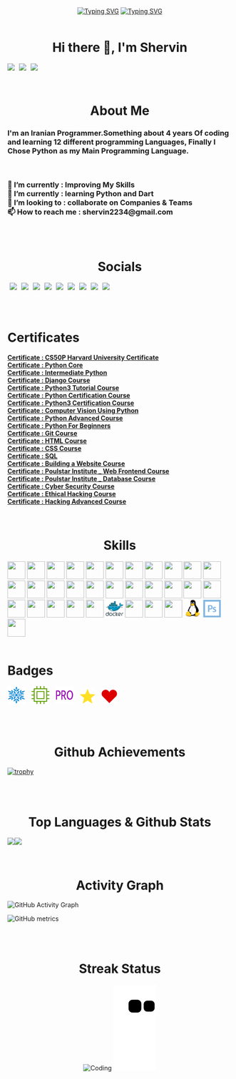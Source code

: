 <div align='center'>
    <a href="https://git.io/typing-svg"><img src="https://readme-typing-svg.demolab.com?font=Mouse+Memoirs&pause=1000&color=15F74F&width=435&lines=Hi+there%2C;Im+Shervin+Badanara;Im+a+Software+Developer" alt="Typing SVG" /></a>
    <a href="https://git.io/typing-svg"><img src="https://readme-typing-svg.demolab.com?font=Mouse+Memoirs&pause=1000&color=15F74F&width=435&lines=%D8%AF%D8%B1%D9%88%D8%AF+%D8%A8%D8%B1+%D8%AA%D9%88;%D9%85%D9%86+%D8%B4%D8%B1%D9%88%DB%8C%D9%86+%D8%A8%D8%AF%D9%86+%D8%A2%D8%B1%D8%A7+%D9%87%D8%B3%D8%AA%D9%85;%DB%8C%D9%87+%D8%AA%D9%88%D8%B3%D8%B9%D9%87+%D8%AF%D9%87%D9%86%D8%AF%D9%87+%D9%86%D8%B1%D9%85+%D8%A7%D9%81%D8%B2%D8%A7%D8%B1" alt="Typing SVG" /></a>
</div>

<br>

<h1 align="center"><b>Hi there 👋, I'm Shervin</b></h1> 

<div align="center">

<div align="center" style="display: flex;text-indent:10px">
    <img src="https://gpvc.arturio.dev/shervinbdndev" />
    <img src="https://img.shields.io/github/followers/shervinbdndev.svg?style=social&label=Follow&maxAge=2592000" />
    <img src="https://img.shields.io/github/stars/shervinbdndev/shervinbdndev.svg">
</div>

</div>

<br>
<br>
<div align="center"><h1><b>About Me</b></h1>
    <div align="left">
        <h3>I'm an Iranian Programmer.Something about 4 years Of coding and learning 12 different programming Languages, Finally I Chose Python as my Main Programming Language.</h3><br>
    </div>
</div>

<div align="left">
<div align="left">
    <h3>
        <b>🔭 I’m currently :</b> Improving My Skills<br>
        <b>🌱 I’m currently :</b> learning Python and Dart <br>
        <b>👯 I’m looking to :</b> collaborate on Companies & Teams <br>
        <b>📫 How to reach me :</b> shervin2234@gmail.com 
    </h3>
</div>

<br>
<br>

<h1 align="center"><b>Socials</b></h1>

<div style="display: flex;grid-template-columns: repeat(4, 1fr);width:100%;text-indent:5px">
    <a href="https://wa.me/09011315500">
        <img src="https://img.shields.io/badge/WhatsApp-25D366?style=for-the-badge&logo=whatsapp&logoColor=white"></img>
    </a>
    <a href="https://t.me/shervinbdndev">
        <img src="https://img.shields.io/badge/Telegram-2CA5E0?style=for-the-badge&logo=telegram&logoColor=white"></img>
    </a>
    <a href="linkedin.com/in/shervin-badanara-285128196">
        <img src="https://img.shields.io/badge/LinkedIn-0077B5?style=for-the-badge&logo=linkedin&logoColor=white"></img>
    </a>
    <a href="https://discordapp.com/users/966742232369618954/">
        <img src="https://img.shields.io/badge/Discord-7289DA?style=for-the-badge&logo=discord&logoColor=white"></img>
    </a>
    <a href="https://github.com/shervinbdndev/">
        <img src="https://img.shields.io/badge/GitHub-100000?style=for-the-badge&logo=github&logoColor=white"></img>
    </a>
    <a href="mailto:shervin2234@gmail.com">
        <img src="https://img.shields.io/badge/Gmail-D14836?style=for-the-badge&logo=gmail&logoColor=white"></img>
    </a>
    <a href="mailto:shervin2234@protonmail.com">
        <img src="https://img.shields.io/badge/ProtonMail-8B89CC?style=for-the-badge&logo=protonmail&logoColor=white">
    </a>
    <a href="https://stackoverflow.com/users/17452426/shervin-bdn">
        <img src="https://img.shields.io/badge/Stack_Overflow-FE7A16?style=for-the-badge&logo=stack-overflow&logoColor=white"></img>
    </a>
    <a href="https://steamcommunity.com/id/shervinbdn/">
        <img src="https://img.shields.io/badge/Steam-000000?style=for-the-badge&logo=steam&logoColor=white">
    </a>
</div>

<br><br>
<h1 align="left"><b>Certificates</b></h1>

<div align="left">
    <a href="https://github.com/shervinbdndev/shervinbdndev/blob/master/Certificates/CS50P.png"><b>Certificate : CS50P Harvard University Certificate</b></a><br>
    <a href="https://github.com/shervinbdndev/shervinbdndev/blob/master/Certificates/PythonCore_certificate.jpg"><b>Certificate : Python Core</b></a><br>
    <a href="https://github.com/shervinbdndev/shervinbdndev/blob/master/Certificates/Intermediate_Python_certificate.jpg"><b>Certificate : Intermediate Python</b></a><br>
    <a href="https://github.com/shervinbdndev/shervinbdndev/blob/master/Certificates/DjangoC%403x.jpg"><b>Certificate : Django Course</b></a><br>
    <a href="https://github.com/shervinbdndev/shervinbdndev/blob/master/Certificates/Python_certificate.jpg"><b>Certificate : Python3 Tutorial Course</b></a><br>
    <a href="https://github.com/shervinbdndev/shervinbdndev/blob/master/Certificates/PythonCertificationCourse%403x.jpg"><b>Certificate : Python Certification Course</b></a><br>
    <a href="https://github.com/shervinbdndev/shervinbdndev/blob/master/Certificates/Python3%403x.jpg"><b>Certificate : Python3 Certification Course</b></a><br>
    <a href="https://github.com/shervinbdndev/shervinbdndev/blob/master/Certificates/ComputerVisionPython%403x.jpg"><b>Certificate : Computer Vision Using Python</b></a><br>
    <a href="https://github.com/shervinbdndev/shervinbdndev/blob/master/Certificates/AdvPython%403x.jpg"><b>Certificate : Python Advanced Course</b></a><br>
    <a href="https://github.com/shervinbdndev/shervinbdndev/blob/master/Certificates/Python-for-Beginners_certificate.jpg"><b>Certificate : Python For Beginners</b></a><br>
    <a href="https://github.com/shervinbdndev/shervinbdndev/blob/master/Certificates/Git%403x.jpg"><b>Certificate : Git Course</b></a><br>
    <a href="https://github.com/shervinbdndev/shervinbdndev/blob/master/Certificates/HTML_certificate.jpg"><b>Certificate : HTML Course</b></a><br>
    <a href="https://github.com/shervinbdndev/shervinbdndev/blob/master/Certificates/CSS_certificate.jpg"><b>Certificate : CSS Course</b></a><br>
    <a href="https://github.com/shervinbdndev/shervinbdndev/blob/master/Certificates/SQL_certificate.jpg"><b>Certificate : SQL</b></a><br>
    <a href="https://github.com/shervinbdndev/shervinbdndev/blob/master/Certificates/BuildingaWebsite%403x.jpg"><b>Certificate : Building a Website Course</b></a><br>
    <a href="https://github.com/shervinbdndev/shervinbdndev/blob/master/Certificates/web_frontend_course_plstr.jpg"><b>Certificate : Poulstar Institute _ Web Frontend Course</b></a><br>
    <a href="https://github.com/shervinbdndev/shervinbdndev/blob/master/Certificates/database_course_plstr.jpg"><b>Certificate : Poulstar Institute _ Database Course</b></a><br>
    <a href="https://github.com/shervinbdndev/shervinbdndev/blob/master/Certificates/CyberSecurity%403x.jpg"><b>Certificate : Cyber Security Course</b></a><br>
    <a href="https://github.com/shervinbdndev/shervinbdndev/blob/master/Certificates/EthicalHacking%403x.jpg"><b>Certificate : Ethical Hacking Course</b></a><br>
    <a href="https://github.com/shervinbdndev/shervinbdndev/blob/master/Certificates/AdvHacking%403x.jpg"><b>Certificate : Hacking Advanced Course</b></a>
</div>
<br>
<br>


<h1 align="center"><b>Skills</b></h1>

<img src="https://img.icons8.com/color/48/000000/python.png"  width="40" height="40"/>
<img src="https://img.icons8.com/material/48/0C4B33/django.png"   width="40" height="40"/>
<img src="https://profilinator.rishav.dev/skills-assets/flask.png"  width="40" height="40"/>
<img src="https://upload.wikimedia.org/wikipedia/commons/0/0b/Qt_logo_2016.svg"   width="40" height="40"/>
<img src="https://raw.githubusercontent.com/detain/svg-logos/780f25886640cef088af994181646db2f6b1a3f8/svg/selenium-logo.svg" width="40" height="40"/>
<img src="https://img.icons8.com/material-two-tone/48/000000/api-settings.png"   width="40" height="40"/>
<img src="https://img.icons8.com/color/48/000000/html-5.png"   width="40" height="40"/>
<img src="https://img.icons8.com/color/48/000000/css3.png"   width="40" height="40"/>
<img src="https://img.icons8.com/color/48/000000/bootstrap.png"   width="40" height="40"/>
<img src="https://www.vectorlogo.zone/logos/sqlite/sqlite-icon.svg"   width="40" height="40"/>
<img src="https://img.icons8.com/color/48/000000/mongodb.png"   width="40" height="40">
<img src="https://img.icons8.com/color/48/000000/mysql-logo.png"   width="40" height="40"/>
<img src="https://img.icons8.com/color/48/000000/postgresql.png  " width="40" height="40"/>
<img src="https://img.icons8.com/color/48/000000/git.png"   width="40" height="40"/>
<img src="https://img.icons8.com/color/48/000000/gitlab.png  " width="40" height="40"/>
<img src="https://img.icons8.com/color/48/000000/github.png  " width="40" height="40"/>
<img src="https://img.icons8.com/color/48/000000/pycharm.png"   width="40" height="40"/>
<img src="https://img.icons8.com/color/48/000000/flutter.png  " width="40" height="40"/>
<img src="https://img.icons8.com/color/48/000000/dart.png" width="40" height="40"/>
<img src="https://img.icons8.com/color/48/000000/java.png" width="40" height="40"/>
<img src="https://img.icons8.com/color/48/000000/xml.png" width="40" height="40"/>
<img src="https://img.icons8.com/color/48/000000/android-studio.png" width="40" height="40"/>
<img src="https://img.icons8.com/color/48/000000/visual-studio-code-2019.png"   width="40" height="40"/>
<img src="https://img.icons8.com/color/48/000000/ubuntu--v1.png"   width="40" height="40"/>
<img src="https://img.icons8.com/color/48/000000/kali-linux.png  " width="40" height="40"/>
<img src="https://profilinator.rishav.dev/skills-assets/powershell.png" width="40" height="40"  />  
<img src="https://profilinator.rishav.dev/skills-assets/sass-original.svg" width="40" height="40"/> 
<img src="https://raw.githubusercontent.com/devicons/devicon/master/icons/docker/docker-original-wordmark.svg" width="40" height="40"/>
<img src="https://www.vectorlogo.zone/logos/figma/figma-icon.svg"   width="40" height="40"/>
<img src="https://www.vectorlogo.zone/logos/heroku/heroku-icon.svg"   width="40" height="40"/>
<img src="https://www.vectorlogo.zone/logos/adobe_illustrator/adobe_illustrator-icon.svg"   width="40" height="40"/>
<img src="https://raw.githubusercontent.com/devicons/devicon/master/icons/linux/linux-original.svg" width="40" height="40"/>
<img src="https://raw.githubusercontent.com/devicons/devicon/master/icons/photoshop/photoshop-line.svg" width="40" height="40"/>
<img src="https://www.vectorlogo.zone/logos/getpostman/getpostman-icon.svg"   width="40" height="40"/>

<br>

<br>
<h1 align="left"><b>Badges</b></h1>

<a href='https://archiveprogram.github.com/'><img src='https://raw.githubusercontent.com/acervenky/animated-github-badges/master/assets/acbadge.gif' width='40' height='40'></a> <a href='https://docs.github.com/en/developers'><img src='https://raw.githubusercontent.com/acervenky/animated-github-badges/master/assets/devbadge.gif' width='40' height='40'></a> <a href='https://github.com/pricing'><img src='https://raw.githubusercontent.com/acervenky/animated-github-badges/master/assets/pro.gif' width='40' height='40'></a> <a href='https://stars.github.com/'><img src='https://raw.githubusercontent.com/acervenky/animated-github-badges/master/assets/starbadge.gif' width='35' height='35'></a> <a href='https://docs.github.com/en/github/supporting-the-open-source-community-with-github-sponsors'><img src='https://raw.githubusercontent.com/acervenky/animated-github-badges/master/assets/sponsorbadge.gif' width='35' height='35'></a> 

<br>

<br>
<h1 align="center"><b>Github Achievements</b></h1>

<div>

[![trophy](https://github-profile-trophy.vercel.app/?username=shervinbdndev)](https://github.com/ryo-ma/github-profile-trophy)

</div>

<br>

<br>
<h1 align="center"><b>Top Languages & Github Stats</b></h1>

<div style="display: flex;grid-template-columns: repeat(4, 1fr);width:100%;">
    <img style="float:right" src="https://github-readme-stats.vercel.app/api/top-langs/?username=shervinbdndev"></img>
    <img style="float:right" src="https://github-readme-stats.vercel.app/api?username=shervinbdndev&show_icons=true&count_private=true"></img>
</div>

<br>

<br>
<h1 align="center"><b>Activity Graph</b></h1>

![GitHub Activity Graph](https://activity-graph.herokuapp.com/graph?username=shervinbdndev)  

![GitHub metrics](https://metrics.lecoq.io/shervinbdndev)  

<br>

<br>
<h1 align="center"><b>Streak Status</b></h1>

<div align="center">

<img  alt="Coding" src="https://github-readme-streak-stats.herokuapp.com/?user=shervinbdndev">

<img alt="Coding" src="https://raw.githubusercontent.com/rafaballerini/rafaballerini/26d25a7dc705c50943f66aef6beb431253a93cd5/github-contribution-grid-snake.svg">

</div>

</div>